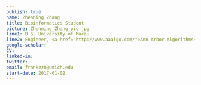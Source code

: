 ```yaml
---
publish: true
name: Zhenning Zhang
title: Bioinformatics Student
picture: Zhenning_Zhang_pic.jpg
line1: B.S. University of Macau  
line2: Engineer, <a href="http://www.aaalgo.com/">Ann Arbor Algorithms</a>
google-scholar: 
CV:
linked-in: 
twitter: 
email: frankzzn@umich.edu
start-date: 2017-01-02
---
```

